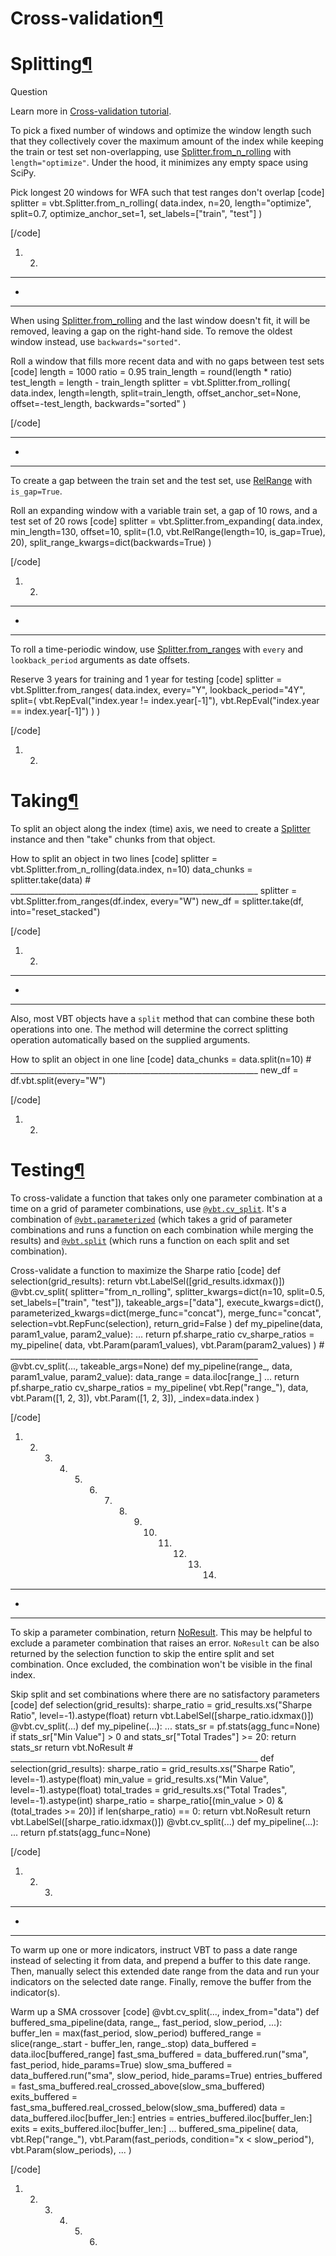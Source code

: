 # Cross-validation[¶](https://vectorbt.pro/pvt_7a467f6b/cookbook/cross-validation/#cross-validation "Permanent link")


# Splitting[¶](https://vectorbt.pro/pvt_7a467f6b/cookbook/cross-validation/#splitting "Permanent link")

Question

Learn more in [Cross-validation tutorial](https://vectorbt.pro/pvt_7a467f6b/tutorials/cross-validation/).

To pick a fixed number of windows and optimize the window length such that they collectively cover the maximum amount of the index while keeping the train or test set non-overlapping, use [Splitter.from_n_rolling](https://vectorbt.pro/pvt_7a467f6b/api/generic/splitting/base/#vectorbtpro.generic.splitting.base.Splitter.from_n_rolling) with `length="optimize"`. Under the hood, it minimizes any empty space using SciPy.

Pick longest 20 windows for WFA such that test ranges don't overlap
[code]
 [](https://vectorbt.pro/pvt_7a467f6b/cookbook/cross-validation/#__codelineno-0-1)splitter = vbt.Splitter.from_n_rolling(
 [](https://vectorbt.pro/pvt_7a467f6b/cookbook/cross-validation/#__codelineno-0-2) data.index,
 [](https://vectorbt.pro/pvt_7a467f6b/cookbook/cross-validation/#__codelineno-0-3) n=20,
 [](https://vectorbt.pro/pvt_7a467f6b/cookbook/cross-validation/#__codelineno-0-4) length="optimize",
 [](https://vectorbt.pro/pvt_7a467f6b/cookbook/cross-validation/#__codelineno-0-5) split=0.7, 
 [](https://vectorbt.pro/pvt_7a467f6b/cookbook/cross-validation/#__codelineno-0-6) optimize_anchor_set=1, 
 [](https://vectorbt.pro/pvt_7a467f6b/cookbook/cross-validation/#__codelineno-0-7) set_labels=["train", "test"]
 [](https://vectorbt.pro/pvt_7a467f6b/cookbook/cross-validation/#__codelineno-0-8))
 
[/code]

 1. 2. 


* * *

+


* * *

When using [Splitter.from_rolling](https://vectorbt.pro/pvt_7a467f6b/api/generic/splitting/base/#vectorbtpro.generic.splitting.base.Splitter.from_rolling) and the last window doesn't fit, it will be removed, leaving a gap on the right-hand side. To remove the oldest window instead, use `backwards="sorted"`.

Roll a window that fills more recent data and with no gaps between test sets
[code]
 [](https://vectorbt.pro/pvt_7a467f6b/cookbook/cross-validation/#__codelineno-1-1)length = 1000
 [](https://vectorbt.pro/pvt_7a467f6b/cookbook/cross-validation/#__codelineno-1-2)ratio = 0.95
 [](https://vectorbt.pro/pvt_7a467f6b/cookbook/cross-validation/#__codelineno-1-3)train_length = round(length * ratio)
 [](https://vectorbt.pro/pvt_7a467f6b/cookbook/cross-validation/#__codelineno-1-4)test_length = length - train_length
 [](https://vectorbt.pro/pvt_7a467f6b/cookbook/cross-validation/#__codelineno-1-5)
 [](https://vectorbt.pro/pvt_7a467f6b/cookbook/cross-validation/#__codelineno-1-6)splitter = vbt.Splitter.from_rolling(
 [](https://vectorbt.pro/pvt_7a467f6b/cookbook/cross-validation/#__codelineno-1-7) data.index,
 [](https://vectorbt.pro/pvt_7a467f6b/cookbook/cross-validation/#__codelineno-1-8) length=length,
 [](https://vectorbt.pro/pvt_7a467f6b/cookbook/cross-validation/#__codelineno-1-9) split=train_length,
 [](https://vectorbt.pro/pvt_7a467f6b/cookbook/cross-validation/#__codelineno-1-10) offset_anchor_set=None,
 [](https://vectorbt.pro/pvt_7a467f6b/cookbook/cross-validation/#__codelineno-1-11) offset=-test_length,
 [](https://vectorbt.pro/pvt_7a467f6b/cookbook/cross-validation/#__codelineno-1-12) backwards="sorted"
 [](https://vectorbt.pro/pvt_7a467f6b/cookbook/cross-validation/#__codelineno-1-13))
 
[/code]


* * *

+


* * *

To create a gap between the train set and the test set, use [RelRange](https://vectorbt.pro/pvt_7a467f6b/api/generic/splitting/base/#vectorbtpro.generic.splitting.base.RelRange) with `is_gap=True`.

Roll an expanding window with a variable train set, a gap of 10 rows, and a test set of 20 rows
[code]
 [](https://vectorbt.pro/pvt_7a467f6b/cookbook/cross-validation/#__codelineno-2-1)splitter = vbt.Splitter.from_expanding(
 [](https://vectorbt.pro/pvt_7a467f6b/cookbook/cross-validation/#__codelineno-2-2) data.index,
 [](https://vectorbt.pro/pvt_7a467f6b/cookbook/cross-validation/#__codelineno-2-3) min_length=130,
 [](https://vectorbt.pro/pvt_7a467f6b/cookbook/cross-validation/#__codelineno-2-4) offset=10, 
 [](https://vectorbt.pro/pvt_7a467f6b/cookbook/cross-validation/#__codelineno-2-5) split=(1.0, vbt.RelRange(length=10, is_gap=True), 20),
 [](https://vectorbt.pro/pvt_7a467f6b/cookbook/cross-validation/#__codelineno-2-6) split_range_kwargs=dict(backwards=True) 
 [](https://vectorbt.pro/pvt_7a467f6b/cookbook/cross-validation/#__codelineno-2-7))
 
[/code]

 1. 2. 


* * *

+


* * *

To roll a time-periodic window, use [Splitter.from_ranges](https://vectorbt.pro/pvt_7a467f6b/api/generic/splitting/base/#vectorbtpro.generic.splitting.base.Splitter.from_ranges) with `every` and `lookback_period` arguments as date offsets.

Reserve 3 years for training and 1 year for testing
[code]
 [](https://vectorbt.pro/pvt_7a467f6b/cookbook/cross-validation/#__codelineno-3-1)splitter = vbt.Splitter.from_ranges(
 [](https://vectorbt.pro/pvt_7a467f6b/cookbook/cross-validation/#__codelineno-3-2) data.index,
 [](https://vectorbt.pro/pvt_7a467f6b/cookbook/cross-validation/#__codelineno-3-3) every="Y",
 [](https://vectorbt.pro/pvt_7a467f6b/cookbook/cross-validation/#__codelineno-3-4) lookback_period="4Y",
 [](https://vectorbt.pro/pvt_7a467f6b/cookbook/cross-validation/#__codelineno-3-5) split=(
 [](https://vectorbt.pro/pvt_7a467f6b/cookbook/cross-validation/#__codelineno-3-6) vbt.RepEval("index.year != index.year[-1]"), 
 [](https://vectorbt.pro/pvt_7a467f6b/cookbook/cross-validation/#__codelineno-3-7) vbt.RepEval("index.year == index.year[-1]") 
 [](https://vectorbt.pro/pvt_7a467f6b/cookbook/cross-validation/#__codelineno-3-8) )
 [](https://vectorbt.pro/pvt_7a467f6b/cookbook/cross-validation/#__codelineno-3-9))
 
[/code]

 1. 2. 


# Taking[¶](https://vectorbt.pro/pvt_7a467f6b/cookbook/cross-validation/#taking "Permanent link")

To split an object along the index (time) axis, we need to create a [Splitter](https://vectorbt.pro/pvt_7a467f6b/api/generic/splitting/base/#vectorbtpro.generic.splitting.base.Splitter) instance and then "take" chunks from that object.

How to split an object in two lines
[code]
 [](https://vectorbt.pro/pvt_7a467f6b/cookbook/cross-validation/#__codelineno-4-1)splitter = vbt.Splitter.from_n_rolling(data.index, n=10)
 [](https://vectorbt.pro/pvt_7a467f6b/cookbook/cross-validation/#__codelineno-4-2)data_chunks = splitter.take(data) 
 [](https://vectorbt.pro/pvt_7a467f6b/cookbook/cross-validation/#__codelineno-4-3)
 [](https://vectorbt.pro/pvt_7a467f6b/cookbook/cross-validation/#__codelineno-4-4)# ______________________________________________________________
 [](https://vectorbt.pro/pvt_7a467f6b/cookbook/cross-validation/#__codelineno-4-5)
 [](https://vectorbt.pro/pvt_7a467f6b/cookbook/cross-validation/#__codelineno-4-6)splitter = vbt.Splitter.from_ranges(df.index, every="W")
 [](https://vectorbt.pro/pvt_7a467f6b/cookbook/cross-validation/#__codelineno-4-7)new_df = splitter.take(df, into="reset_stacked") 
 
[/code]

 1. 2. 


* * *

+


* * *

Also, most VBT objects have a `split` method that can combine these both operations into one. The method will determine the correct splitting operation automatically based on the supplied arguments.

How to split an object in one line
[code]
 [](https://vectorbt.pro/pvt_7a467f6b/cookbook/cross-validation/#__codelineno-5-1)data_chunks = data.split(n=10) 
 [](https://vectorbt.pro/pvt_7a467f6b/cookbook/cross-validation/#__codelineno-5-2)
 [](https://vectorbt.pro/pvt_7a467f6b/cookbook/cross-validation/#__codelineno-5-3)# ______________________________________________________________
 [](https://vectorbt.pro/pvt_7a467f6b/cookbook/cross-validation/#__codelineno-5-4)
 [](https://vectorbt.pro/pvt_7a467f6b/cookbook/cross-validation/#__codelineno-5-5)new_df = df.vbt.split(every="W") 
 
[/code]

 1. 2. 


# Testing[¶](https://vectorbt.pro/pvt_7a467f6b/cookbook/cross-validation/#testing "Permanent link")

To cross-validate a function that takes only one parameter combination at a time on a grid of parameter combinations, use [`@vbt.cv_split`](https://vectorbt.pro/pvt_7a467f6b/api/generic/splitting/decorators/#vectorbtpro.generic.splitting.decorators.cv_split). It's a combination of [`@vbt.parameterized`](https://vectorbt.pro/pvt_7a467f6b/api/utils/params/#vectorbtpro.utils.params.parameterized) (which takes a grid of parameter combinations and runs a function on each combination while merging the results) and [`@vbt.split`](https://vectorbt.pro/pvt_7a467f6b/api/generic/splitting/decorators/#vectorbtpro.generic.splitting.decorators.split) (which runs a function on each split and set combination).

Cross-validate a function to maximize the Sharpe ratio
[code]
 [](https://vectorbt.pro/pvt_7a467f6b/cookbook/cross-validation/#__codelineno-6-1)def selection(grid_results): 
 [](https://vectorbt.pro/pvt_7a467f6b/cookbook/cross-validation/#__codelineno-6-2) return vbt.LabelSel([grid_results.idxmax()]) 
 [](https://vectorbt.pro/pvt_7a467f6b/cookbook/cross-validation/#__codelineno-6-3)
 [](https://vectorbt.pro/pvt_7a467f6b/cookbook/cross-validation/#__codelineno-6-4)@vbt.cv_split(
 [](https://vectorbt.pro/pvt_7a467f6b/cookbook/cross-validation/#__codelineno-6-5) splitter="from_n_rolling", 
 [](https://vectorbt.pro/pvt_7a467f6b/cookbook/cross-validation/#__codelineno-6-6) splitter_kwargs=dict(n=10, split=0.5, set_labels=["train", "test"]), 
 [](https://vectorbt.pro/pvt_7a467f6b/cookbook/cross-validation/#__codelineno-6-7) takeable_args=["data"], 
 [](https://vectorbt.pro/pvt_7a467f6b/cookbook/cross-validation/#__codelineno-6-8) execute_kwargs=dict(), 
 [](https://vectorbt.pro/pvt_7a467f6b/cookbook/cross-validation/#__codelineno-6-9) parameterized_kwargs=dict(merge_func="concat"), 
 [](https://vectorbt.pro/pvt_7a467f6b/cookbook/cross-validation/#__codelineno-6-10) merge_func="concat", 
 [](https://vectorbt.pro/pvt_7a467f6b/cookbook/cross-validation/#__codelineno-6-11) selection=vbt.RepFunc(selection), 
 [](https://vectorbt.pro/pvt_7a467f6b/cookbook/cross-validation/#__codelineno-6-12) return_grid=False 
 [](https://vectorbt.pro/pvt_7a467f6b/cookbook/cross-validation/#__codelineno-6-13))
 [](https://vectorbt.pro/pvt_7a467f6b/cookbook/cross-validation/#__codelineno-6-14)def my_pipeline(data, param1_value, param2_value): 
 [](https://vectorbt.pro/pvt_7a467f6b/cookbook/cross-validation/#__codelineno-6-15) ...
 [](https://vectorbt.pro/pvt_7a467f6b/cookbook/cross-validation/#__codelineno-6-16) return pf.sharpe_ratio
 [](https://vectorbt.pro/pvt_7a467f6b/cookbook/cross-validation/#__codelineno-6-17)
 [](https://vectorbt.pro/pvt_7a467f6b/cookbook/cross-validation/#__codelineno-6-18)cv_sharpe_ratios = my_pipeline( 
 [](https://vectorbt.pro/pvt_7a467f6b/cookbook/cross-validation/#__codelineno-6-19) data,
 [](https://vectorbt.pro/pvt_7a467f6b/cookbook/cross-validation/#__codelineno-6-20) vbt.Param(param1_values),
 [](https://vectorbt.pro/pvt_7a467f6b/cookbook/cross-validation/#__codelineno-6-21) vbt.Param(param2_values)
 [](https://vectorbt.pro/pvt_7a467f6b/cookbook/cross-validation/#__codelineno-6-22))
 [](https://vectorbt.pro/pvt_7a467f6b/cookbook/cross-validation/#__codelineno-6-23)
 [](https://vectorbt.pro/pvt_7a467f6b/cookbook/cross-validation/#__codelineno-6-24)# ______________________________________________________________
 [](https://vectorbt.pro/pvt_7a467f6b/cookbook/cross-validation/#__codelineno-6-25)
 [](https://vectorbt.pro/pvt_7a467f6b/cookbook/cross-validation/#__codelineno-6-26)@vbt.cv_split(..., takeable_args=None) 
 [](https://vectorbt.pro/pvt_7a467f6b/cookbook/cross-validation/#__codelineno-6-27)def my_pipeline(range_, data, param1_value, param2_value):
 [](https://vectorbt.pro/pvt_7a467f6b/cookbook/cross-validation/#__codelineno-6-28) data_range = data.iloc[range_]
 [](https://vectorbt.pro/pvt_7a467f6b/cookbook/cross-validation/#__codelineno-6-29) ...
 [](https://vectorbt.pro/pvt_7a467f6b/cookbook/cross-validation/#__codelineno-6-30) return pf.sharpe_ratio
 [](https://vectorbt.pro/pvt_7a467f6b/cookbook/cross-validation/#__codelineno-6-31)
 [](https://vectorbt.pro/pvt_7a467f6b/cookbook/cross-validation/#__codelineno-6-32)cv_sharpe_ratios = my_pipeline(
 [](https://vectorbt.pro/pvt_7a467f6b/cookbook/cross-validation/#__codelineno-6-33) vbt.Rep("range_"),
 [](https://vectorbt.pro/pvt_7a467f6b/cookbook/cross-validation/#__codelineno-6-34) data,
 [](https://vectorbt.pro/pvt_7a467f6b/cookbook/cross-validation/#__codelineno-6-35) vbt.Param([1, 2, 3]),
 [](https://vectorbt.pro/pvt_7a467f6b/cookbook/cross-validation/#__codelineno-6-36) vbt.Param([1, 2, 3]),
 [](https://vectorbt.pro/pvt_7a467f6b/cookbook/cross-validation/#__codelineno-6-37) _index=data.index 
 [](https://vectorbt.pro/pvt_7a467f6b/cookbook/cross-validation/#__codelineno-6-38))
 
[/code]

 1. 2. 3. 4. 5. 6. 7. 8. 9. 10. 11. 12. 13. 14. 


* * *

+


* * *

To skip a parameter combination, return [NoResult](https://vectorbt.pro/pvt_7a467f6b/api/utils/params/#vectorbtpro.utils.params.NoResult). This may be helpful to exclude a parameter combination that raises an error. `NoResult` can be also returned by the selection function to skip the entire split and set combination. Once excluded, the combination won't be visible in the final index.

Skip split and set combinations where there are no satisfactory parameters
[code]
 [](https://vectorbt.pro/pvt_7a467f6b/cookbook/cross-validation/#__codelineno-7-1)
 [](https://vectorbt.pro/pvt_7a467f6b/cookbook/cross-validation/#__codelineno-7-2)
 [](https://vectorbt.pro/pvt_7a467f6b/cookbook/cross-validation/#__codelineno-7-3)def selection(grid_results):
 [](https://vectorbt.pro/pvt_7a467f6b/cookbook/cross-validation/#__codelineno-7-4) sharpe_ratio = grid_results.xs("Sharpe Ratio", level=-1).astype(float)
 [](https://vectorbt.pro/pvt_7a467f6b/cookbook/cross-validation/#__codelineno-7-5) return vbt.LabelSel([sharpe_ratio.idxmax()])
 [](https://vectorbt.pro/pvt_7a467f6b/cookbook/cross-validation/#__codelineno-7-6)
 [](https://vectorbt.pro/pvt_7a467f6b/cookbook/cross-validation/#__codelineno-7-7)@vbt.cv_split(...)
 [](https://vectorbt.pro/pvt_7a467f6b/cookbook/cross-validation/#__codelineno-7-8)def my_pipeline(...):
 [](https://vectorbt.pro/pvt_7a467f6b/cookbook/cross-validation/#__codelineno-7-9) ...
 [](https://vectorbt.pro/pvt_7a467f6b/cookbook/cross-validation/#__codelineno-7-10) stats_sr = pf.stats(agg_func=None)
 [](https://vectorbt.pro/pvt_7a467f6b/cookbook/cross-validation/#__codelineno-7-11) if stats_sr["Min Value"] > 0 and stats_sr["Total Trades"] >= 20: 
 [](https://vectorbt.pro/pvt_7a467f6b/cookbook/cross-validation/#__codelineno-7-12) return stats_sr
 [](https://vectorbt.pro/pvt_7a467f6b/cookbook/cross-validation/#__codelineno-7-13) return vbt.NoResult
 [](https://vectorbt.pro/pvt_7a467f6b/cookbook/cross-validation/#__codelineno-7-14)
 [](https://vectorbt.pro/pvt_7a467f6b/cookbook/cross-validation/#__codelineno-7-15)# ______________________________________________________________
 [](https://vectorbt.pro/pvt_7a467f6b/cookbook/cross-validation/#__codelineno-7-16)
 [](https://vectorbt.pro/pvt_7a467f6b/cookbook/cross-validation/#__codelineno-7-17)
 [](https://vectorbt.pro/pvt_7a467f6b/cookbook/cross-validation/#__codelineno-7-18)
 [](https://vectorbt.pro/pvt_7a467f6b/cookbook/cross-validation/#__codelineno-7-19)def selection(grid_results):
 [](https://vectorbt.pro/pvt_7a467f6b/cookbook/cross-validation/#__codelineno-7-20) sharpe_ratio = grid_results.xs("Sharpe Ratio", level=-1).astype(float)
 [](https://vectorbt.pro/pvt_7a467f6b/cookbook/cross-validation/#__codelineno-7-21) min_value = grid_results.xs("Min Value", level=-1).astype(float)
 [](https://vectorbt.pro/pvt_7a467f6b/cookbook/cross-validation/#__codelineno-7-22) total_trades = grid_results.xs("Total Trades", level=-1).astype(int)
 [](https://vectorbt.pro/pvt_7a467f6b/cookbook/cross-validation/#__codelineno-7-23) sharpe_ratio = sharpe_ratio[(min_value > 0) & (total_trades >= 20)]
 [](https://vectorbt.pro/pvt_7a467f6b/cookbook/cross-validation/#__codelineno-7-24) if len(sharpe_ratio) == 0:
 [](https://vectorbt.pro/pvt_7a467f6b/cookbook/cross-validation/#__codelineno-7-25) return vbt.NoResult
 [](https://vectorbt.pro/pvt_7a467f6b/cookbook/cross-validation/#__codelineno-7-26) return vbt.LabelSel([sharpe_ratio.idxmax()])
 [](https://vectorbt.pro/pvt_7a467f6b/cookbook/cross-validation/#__codelineno-7-27)
 [](https://vectorbt.pro/pvt_7a467f6b/cookbook/cross-validation/#__codelineno-7-28)@vbt.cv_split(...)
 [](https://vectorbt.pro/pvt_7a467f6b/cookbook/cross-validation/#__codelineno-7-29)def my_pipeline(...):
 [](https://vectorbt.pro/pvt_7a467f6b/cookbook/cross-validation/#__codelineno-7-30) ...
 [](https://vectorbt.pro/pvt_7a467f6b/cookbook/cross-validation/#__codelineno-7-31) return pf.stats(agg_func=None)
 
[/code]

 1. 2. 3. 


* * *

+


* * *

To warm up one or more indicators, instruct VBT to pass a date range instead of selecting it from data, and prepend a buffer to this date range. Then, manually select this extended date range from the data and run your indicators on the selected date range. Finally, remove the buffer from the indicator(s).

Warm up a SMA crossover
[code]
 [](https://vectorbt.pro/pvt_7a467f6b/cookbook/cross-validation/#__codelineno-8-1)@vbt.cv_split(..., index_from="data")
 [](https://vectorbt.pro/pvt_7a467f6b/cookbook/cross-validation/#__codelineno-8-2)def buffered_sma_pipeline(data, range_, fast_period, slow_period, ...):
 [](https://vectorbt.pro/pvt_7a467f6b/cookbook/cross-validation/#__codelineno-8-3) buffer_len = max(fast_period, slow_period) 
 [](https://vectorbt.pro/pvt_7a467f6b/cookbook/cross-validation/#__codelineno-8-4) buffered_range = slice(range_.start - buffer_len, range_.stop) 
 [](https://vectorbt.pro/pvt_7a467f6b/cookbook/cross-validation/#__codelineno-8-5) data_buffered = data.iloc[buffered_range] 
 [](https://vectorbt.pro/pvt_7a467f6b/cookbook/cross-validation/#__codelineno-8-6)
 [](https://vectorbt.pro/pvt_7a467f6b/cookbook/cross-validation/#__codelineno-8-7) fast_sma_buffered = data_buffered.run("sma", fast_period, hide_params=True)
 [](https://vectorbt.pro/pvt_7a467f6b/cookbook/cross-validation/#__codelineno-8-8) slow_sma_buffered = data_buffered.run("sma", slow_period, hide_params=True)
 [](https://vectorbt.pro/pvt_7a467f6b/cookbook/cross-validation/#__codelineno-8-9) entries_buffered = fast_sma_buffered.real_crossed_above(slow_sma_buffered)
 [](https://vectorbt.pro/pvt_7a467f6b/cookbook/cross-validation/#__codelineno-8-10) exits_buffered = fast_sma_buffered.real_crossed_below(slow_sma_buffered)
 [](https://vectorbt.pro/pvt_7a467f6b/cookbook/cross-validation/#__codelineno-8-11)
 [](https://vectorbt.pro/pvt_7a467f6b/cookbook/cross-validation/#__codelineno-8-12) data = data_buffered.iloc[buffer_len:] 
 [](https://vectorbt.pro/pvt_7a467f6b/cookbook/cross-validation/#__codelineno-8-13) entries = entries_buffered.iloc[buffer_len:]
 [](https://vectorbt.pro/pvt_7a467f6b/cookbook/cross-validation/#__codelineno-8-14) exits = exits_buffered.iloc[buffer_len:]
 [](https://vectorbt.pro/pvt_7a467f6b/cookbook/cross-validation/#__codelineno-8-15) ...
 [](https://vectorbt.pro/pvt_7a467f6b/cookbook/cross-validation/#__codelineno-8-16)
 [](https://vectorbt.pro/pvt_7a467f6b/cookbook/cross-validation/#__codelineno-8-17)buffered_sma_pipeline(
 [](https://vectorbt.pro/pvt_7a467f6b/cookbook/cross-validation/#__codelineno-8-18) data, 
 [](https://vectorbt.pro/pvt_7a467f6b/cookbook/cross-validation/#__codelineno-8-19) vbt.Rep("range_"), 
 [](https://vectorbt.pro/pvt_7a467f6b/cookbook/cross-validation/#__codelineno-8-20) vbt.Param(fast_periods, condition="x < slow_period"),
 [](https://vectorbt.pro/pvt_7a467f6b/cookbook/cross-validation/#__codelineno-8-21) vbt.Param(slow_periods),
 [](https://vectorbt.pro/pvt_7a467f6b/cookbook/cross-validation/#__codelineno-8-22) ...
 [](https://vectorbt.pro/pvt_7a467f6b/cookbook/cross-validation/#__codelineno-8-23))
 
[/code]

 1. 2. 3. 4. 5. 6.
